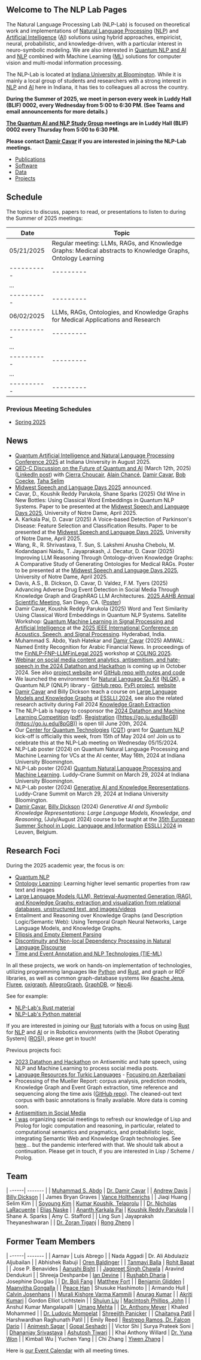 ## Welcome to The NLP Lab Pages

The Natural Language Processing Lab (NLP-Lab) is focused on theoretical work and implementations of [Natural Language Processing] ([NLP]) and [Artificial Intelligence] ([AI]) solutions using hybrid approaches, empiricist, neural, probabilistic, and knowledge-driven, with a particular interest in neuro-symbolic modeling. We are also interested in [Quantum NLP and AI](https://nlp-lab.org/quantumnlp/) and [NLP] combined with Machine Learning ([ML]) solutions for computer vision and multi-modal information processing.

The NLP-Lab is located at [Indiana University at Bloomington](https://iu.edu/). While it is mainly a local group of students and researchers with a strong interest in [NLP] and [AI] here in Indiana, it has ties to colleagues all across the country.

**During the Summer of 2025, we meet in person every week in Luddy Hall (BLIF) 0002, every Wednesday from 5:00 to 6:30 PM. (See Teams and email announcements for more details.)**

**[The Quantum AI and NLP Study Group](https://nlp-lab.org/quantumnlp/) meetings are in Luddy Hall (BLIF) 0002 every Thursday from 5:00 to 6:30 PM.**

**Please contact [Damir Cavar] if you are interested in joining the NLP-Lab meetings.**


- [Publications](/publications)
- [Software](/software)
- [Data](/data)
- [Projects](/projects)


## Schedule

The topics to discuss, papers to read, or presentations to listen to during the Summer of 2025 meetings:

| **Date**   | **Topic** |
| ---------- | --------- |
| 05/21/2025 | Regular meeting: LLMs, RAGs, and Knowledge Graphs: Medical abstracts to Knowledge Graphs, Ontology Learning |
| ---------- | --------- |
| ...        |           |
| ---------- | --------- |
| 06/02/2025 | LLMs, RAGs, Ontologies, and Knowledge Graphs for Medical Applications and Research |
| ---------- | --------- |
| ...        |           |
| ---------- | --------- |
| ...        |           |
| ---------- | --------- |

### Previous Meeting Schedules

- [Spring 2025](/meetingschedule_spring_2025)



## News

- [Quantum Artificial Intelligence and Natural Language Processing Conference 2025](https://qnlp.ai/) at Indiana University in August 2025.
- [QED-C Discussion on the Future of Quantum and AI](https://sri.zoomgov.com/webinar/register/9717374933023/WN_7AME7O63SZ6EhYan91HoRg#/registration) (March 12th, 2025) ([LinkedIn post](https://www.linkedin.com/posts/qedc_last-call-to-join-us-on-wednesday-march-activity-7304954073571549184-YCZe?utm_source=share&utm_medium=member_desktop&rcm=ACoAAAv4XMUBX2S08vo53W0sGUSFpw814QpqqBs)) with [Cierra Choucair](https://www.linkedin.com/in/cierra-lunde/), [Alain Chancé](https://www.linkedin.com/in/alainchance/), [Damir Cavar](https://damir.cavar.me/), [Bob Coecke](https://www.linkedin.com/in/bob-coecke-9389627/), [Taha Selim](https://www.linkedin.com/in/tiselim/)
- [Midwest Speech and Language Days 2025](https://nlp.nd.edu/msld25/) announced.
- Cavar, D., Koushik Reddy Parukola, Shane Sparks (2025) Old Wine in New Bottles: Using Classical Word Embeddings in Quantum NLP Systems. Paper to be presented at the [Midwest Speech and Language Days 2025](https://nlp.nd.edu/msld25/), University of Notre Dame, April 2025.
- A. Karkala Pai, D. Cavar (2025) A Voice-based Detection of Parkinson's Disease: Feature Selection and Classification Results. Paper to be presented at the [Midwest Speech and Language Days 2025](https://nlp.nd.edu/msld25/), University of Notre Dame, April 2025.
- Wang, R., R. Shrivastava, T. Sun, S. Lakshmi Anusha Chebolu, M. Kodandapani Naidu, T. Jayaprakash, J. Decatur, D. Cavar (2025) Improving LLM Reasoning Through Ontology-driven Knowledge Graphs: A Comparative Study of Generating Ontologies for Medical RAGs. Poster to be presented at the [Midwest Speech and Language Days 2025](https://nlp.nd.edu/msld25/), University of Notre Dame, April 2025.
- Davis, A.S., B. Dickson, D. Cavar, D. Valdez, F.M. Tyers (2025) Advancing Adverse Drug Event Detection in Social Media Through Knowledge Graph and GraphRAG LLM Architectures. [2025 AAHB Annual Scientific Meeting](https://aahb.org/2025-Scientific-Meeting-Overview), San Diego, CA. ([Poster](/publications/AAHB25-ADAVIS-POSTER-FINAL.pdf))
- Damir Cavar, Koushik Reddy Parukola (2025) Word and Text Similarity Using Classical Word Embeddings in Quantum NLP Systems. Satellite Workshop: [Quantum Machine Learning in Signal Processing and Artificial Intelligence](https://sites.google.com/view/qmlicassp2025/home) at the [2025 IEEE International Conference on Acoustics, Speech, and Signal Processing](https://2025.ieeeicassp.org/). Hyderabad, India.
- Muhammad S. Abdo, Yash Hatekar and [Damir Cavar] (2025) AMWAL: Named Entity Recognition for Arabic Financial News. In proceedings of the [FinNLP-FNP-LLMFinLegal 2025](https://sites.google.com/nlg.csie.ntu.edu.tw/finnlp-fnp-llmfinlegal/home) workshop at [COLING 2025](https://coling2025.org/).
- [Webinar on social media content analytics, antisemitism, and hate-speech in the 2024 Datathon and Hackathon](https://isca.indiana.edu/conferences/webinars/2024-webinars/10-20-24_datathon.html) is coming up in October 2024. See also [project website](/antisemitism) and [GitHub repo with notes and code](https://github.com/AnnotationPortal/DatathonandHackathon.github.io)
- We launched the environment for [Natural Language Qu Kit](https://nlqk.ai/) ([NLQK](https://nlqk.ai/)), a Quantum NLP (QNLP) library - [GitHub repo](https://github.com/dcavar/nlqk), [PyPi project](https://pypi.org/project/nlqk/), [website](https://nlqk.ai/)
- [Damir Cavar] and Billy Dickson teach a course on [Large Language Models and Knowledge Graphs](https://damir.cavar.me/ESSLLI24_LLM_KG.github.io/) at [ESSLLI 2024](https://2024.esslli.eu/), see also the related research activity during Fall 2024 [Knowledge Graph Extraction](/kgextraction)
- The NLP-Lab is happy to cosponsor the [2024 Datathon and Machine Learning Competition](/assets/img/DML_2024_Flyer.png) ([pdf](/assets/img/DML_2024_Flyer.pdf)). [Registration](https://go.iu.edu/8pGB) ([https://go.iu.edu/8pGB](https://go.iu.edu/8pGB)) is open till June 20th, 2024.
- Our [Center for Quantum Technologies](https://www.purdue.edu/cqt/index.php) ([CQT](https://www.purdue.edu/cqt/index.php)) grant for [Quantum NLP](https://nlp-lab.org/quantumnlp/) kick-off is officially this week, from 15th of May 2024 on! Join us to celebrate this at the NLP-Lab meeting on Wednesday 05/15/2024.
- NLP-Lab poster (2024) on Quantum Natural Language Processing and Machine Learning for VCs at the AI center, May 16th, 2024 at Indiana University Bloomington.
- NLP-Lab poster (2024) [Quantum Natural Language Processing and Machine Learning](/publications/NLP_Lab_Quantum_Poster_2024.pdf). Luddy-Crane Summit on March 29, 2024 at Indiana University Bloomington.
- NLP-Lab poster (2024) [Generative AI and Knowledge Representations](/publications/NLP_Lab_LLM_KG_Poster_2024.pdf). Luddy-Crane Summit on March 29, 2024 at Indiana University Bloomington.
- [Damir Cavar], [Billy Dickson](https://www.linkedin.com/in/billy-dickson/) (2024) *Generative AI and Symbolic Knowledge Representations: Large Language Models, Knowledge, and Reasoning*, (July/August 2024) course to be taught at the [35th European Summer School in Logic, Language and Information](https://2024.esslli.eu/) [ESSLLI 2024](https://2024.esslli.eu/) in Leuven, Belgium.


## Research Foci

During the 2025 academic year, the focus is on:

- [Quantum NLP](/quantumnlp)
- [Ontology Learning](/ontology_learning): Learning higher level semantic properties from raw text and images
- [Large Language Models (LLM), Retrieval-Augmented Generation (RAG), and Knowledge Graphs: extraction and visualization from relational databases, unstructured text, and images/videos](/kgextraction)
- Entailment and Reasoning over Knowledge Graphs (and Description Logic/Semantic Web): Using Temporal Graph Neural Networks, Large Language Models, and Knowledge Graphs.
- [Ellipsis and Empty Element Parsing](/ellipsis)
- [Discontinuity and Non-local Dependency Processing in Natural Language Discourse](/discontinuities)
- [Time and Event Annotation and NLP Technologies (TIE-ML)](/timeevents)

In all these projects, we work on hands-on implementation of technologies, utilizing programming languages like [Python] and [Rust], and graph or RDF libraries, as well as common graph-database systems like [Apache Jena], [Fluree], [oxigraph], [AllegroGraph], [GraphDB], or [Neo4j].

See for example:

- [NLP-Lab's Rust material](/rust)
- [NLP-Lab's Python material](/software)

If you are interested in joining our [Rust] tutorials with a focus on using [Rust] for [NLP] and [AI] or in Robotics environments (with the [Robot Operating System] ([ROS])), please get in touch!


Previous projects foci:

- [2023 Datathon and Hackathon](https://isca.indiana.edu/publication-research/social-media-project/datathon-2023/index.html) on Antisemitic and hate speech, using NLP and Machine Learning to process social media posts.
- [Language Resources for Turkic Languages](/turkic) - [Focusing on Azerbaijani](/turkic)
- Processing of the Mueller Report: corpus analysis, prediction models, Knowledge Graph and Event Graph extraction, time reference and sequencing along the time axis ([GitHub repo](https://github.com/SemiringInc/Mueller-Report-Corpus)). The cleaned-out text corpus with basic annotations is finally available. More data is coming soon.
- [Antisemitism in Social Media](/antisemitism)
- [I was](https://www.linkedin.com/in/damircavar/) organizing special meetings to refresh our knowledge of Lisp and Prolog for logic computation and reasoning, in particular, related to computational semantics and pragmatics, and probabilistic logic, integrating Semantic Web and Knowledge Graph technologies. See [here](http://damir.cavar.me/2020-01-23-Knowledge_Representation_and_Reasoning_for_AI_using_Lisp_Prolog)... but the pandemic interfered with that. We should talk about a continuation. Please get in touch, if you are interested in Lisp / Scheme / Prolog.


## Team

| ------| ------- |
| [Muhammad S. Abdo](https://www.linkedin.com/in/muhsabrys/) | [Dr. Damir Cavar](http://damir.cavar.me/) |
| [Andrew Davis](https://www.linkedin.com/in/adavis94/) | [Billy Dickson](https://www.linkedin.com/in/billy-dickson/) |
| James Bryan Graves | [Vance Holthenrichs](https://russian.indiana.edu/about/instructors/holthenrichs-van.html) |
| Jiaqi Huang | Selim Kim |
| [Soyoung Kim](https://linguistics.indiana.edu/about/graduate-students/kim-soyoung.html) | [Kumar Koushik, Telaprolu](https://www.linkedin.com/in/telaprolu-kumarkoushik/) |
| [Dr. Nicholas LaRacuente](https://www.linkedin.com/in/nicklaracuente/) | [Elias Naske](https://www.linkedin.com/in/elias-naske/) |
| [Ananth Karkala Pai](https://www.linkedin.com/in/ananth-pai-692b241b6/) | [Koushik Reddy Parukola](https://www.linkedin.com/in/koushik-reddy-parukola/) |
| Shane A. Sparks | Amy C. Stafford |
| Ling Sun | Jayapraksh Theyaneshwaran |
| [Dr. Zoran Tiganj](https://homes.luddy.indiana.edu/ztiganj/) | [Rong Zheng](https://psych.indiana.edu/directory/graduate-students/zheng-rong.html) |

## Former Team Members

| ------| ------- |
|  Aarnav | Luis Abrego |
| Nada Aggadi | Dr. Ali Abdulaziz Aljubailan |
| Abhishek Babuji | [Oren Baldinger](https://github.com/orenbaldinger) |
| [Tanmayi Balla](https://www.linkedin.com/in/tanmayiballa) | [Rohit Bapat](https://github.com/rohitbapat/) |
| Jose P. Benavides | [Aarushi Bisht](https://github.com/aarushiibisht) |
| [Jagpreet Singh Chawla](https://github.com/jagpreetschawla) | Aravind Dendukuri |
| Shreeja Deshpanbe | [Ian Devine](https://www.linkedin.com/in/ian-devine-2002/) |
| [Rushabh Dharia](https://github.com/rushabhdharia) | Josephine Douglas |
| [Dr. Boli Fang](https://github.com/blf11139) | [Matthew Fort](https://www.linkedin.com/in/matthew-fort-07b802236/) |
| [Benjamin Glidden](https://www.linkedin.com/in/benjamin-glidden/) | [Maanvitha Gongalla](https://github.com/maanvithag) |
| [Peace Han](https://github.com/P-eaceHan) | Shusuke Hashimoto |
| Armando Hull | [Calvin Josenhans](https://halflinghelper.github.io/) |
| [Murali Kishore Varma Kammili](https://github.com/mkvk) | [Anurag Kumar](https://github.com/anuragkumar95) |
| [Akriti Kumari](https://www.linkedin.com/in/akriti-kumari-321362218/) | Gordon Elliot Lichtstein |
| [Shujun Liu](https://github.com/liu-shuj/) | [MacIntosh Phillips, John](https://github.com/jackp1377) |
| Anshul Kumar Mangalapalli | [Umang Mehta](https://umangrmehta.github.io/) |
| [Dr. Anthony Meyer](https://www.linkedin.com/in/antmeyer408/) | Khaled Mohammed |
| [Dr. Ludovic Mompelat](https://www.linkedin.com/in/ludovic-mompelat-8a1960b8/) | [Shreejith Panicker](https://skpanick.github.io/) |
| [Chaitanya Patil](https://github.com/Chaitz333) | Harshwardhan Raghunath Patil |
| Emily Reed | [Restrepo Ramos, Dr. Falcon Dario](https://www.linkedin.com/in/falcon-restrepo-ramos-657b74203/) |
| [Animesh Sagar](https://github.com/animeshsagar) | [Gopal Seshadri](https://github.com/GopalSeshadri) |
| Victor Shi | Surya Prateek Soni |
| [Dhananjay Srivastava](https://www.linkedin.com/in/dhananjay-srivastava/) | [Ashutosh Tiwari](https://www.linkedin.com/in/ashutosh--tiwari/) |
| Khai Anthony Willard | [Dr. Yuna Won](http://www.yunawon.net) |
| Kimball Wu | Yuchen Yang |
| Chi Zhang | [Yiwen Zhang](https://github.com/yiwenzh29) |


<!-- <iframe src="https://map.concept3d.com/?id=951#!m/241411" width="100%" height="450" frameBorder="0" scrolling="no" border="0" style="border:0px solid #fff; margin:0; padding:0;"></iframe> -->


Here is [our Event Calendar](https://calendar.google.com/calendar/embed?src=3h9o18o7i82tjmmt5q2j3qgkj8%40group.calendar.google.com&ctz=America%2FNew_York) with all meeting times.


[Damir Cavar]: http://damir.cavar.me/ "Damir Cavar"
[Dr. Damir Cavar]: https://luddy.indiana.edu/contact/profile/?Damir_Cavar "Damir Cavar"
[Fluree]: https://flur.ee/ "Fluree"
[Python]: https://www.python.org/ "Python"
[Rust]: https://www.rust-lang.org/ "Rust Language"
[AllegroGraph]: https://allegrograph.com/ "AllegroGraph"
[GraphDB]: https://www.ontotext.com/products/graphdb/ "GraphDB"
[Neo4j]: https://neo4j.com/ "Neo4j"
[Apache Jena]: https://jena.apache.org/ "Apache Jena"
[oxigraph]: https://github.com/oxigraph/ "oxigraph"
[NLP]: https://en.wikipedia.org/wiki/Natural_language_processing "Natural Language Processing"
[Natural Language Processing]: https://en.wikipedia.org/wiki/Natural_language_processing "Natural Language Processing"
[AI]: https://en.wikipedia.org/wiki/Artificial_intelligence "Artificial Intelligence"
[Artificial Intelligence]: https://en.wikipedia.org/wiki/Artificial_intelligence "Artificial Intelligence"
[ML]: https://en.wikipedia.org/wiki/Machine_learning "Machine Learning"
[Machine Learning]: https://en.wikipedia.org/wiki/Machine_learning "Machine Learning"
[ROS]: https://www.ros.org/ "Robot Operating System"
[Robot Ooperating System]: https://www.ros.org/ "Robot Operating System"
